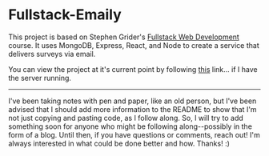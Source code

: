 # Fullstack-Emaily

This project is based on Stephen Grider's [Fullstack Web Development][1] course. It uses MongoDB, Express, React, and Node to create a service that delivers surveys via email.

You can view the project at it's current point by following [this][2] link... if I have the server running.

------
I've been taking notes with pen and paper, like an old person, but I've been advised that I should add more information to the README to show that I'm not just copying and pasting code, as I follow along. So, I will try to add something soon for anyone who might be following along--possibly in the form of a blog. Until then, if you have questions or comments, reach out! I'm always interested in what could be done better and how. Thanks! :)

[1]: https://www.udemy.com/node-with-react-fullstack-web-development/learn/v4/overview
[2]: https://evening-tor-15541.herokuapp.com/
